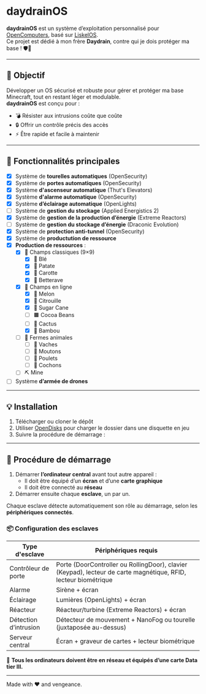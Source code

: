 # daydrainOS

**daydrainOS** est un système d’exploitation personnalisé pour [OpenComputers](https://www.curseforge.com/minecraft/mc-mods/opencomputers), basé sur [LiskelOS](https://github.com/cyntachs/LiskelOS).  
Ce projet est dédié à mon frère **Daydrain**, contre qui je dois protéger ma base ! 🛡️🏰

---

## 🎯 Objectif

Développer un OS sécurisé et robuste pour gérer et protéger ma base Minecraft, tout en restant léger et modulable.  
**daydrainOS** est conçu pour :

- 💣 Résister aux intrusions coûte que coûte  
- 🔒 Offrir un contrôle précis des accès  
- ⚡ Être rapide et facile à maintenir  

---

## 🚀 Fonctionnalités principales

- [x] Système de **tourelles automatiques** (OpenSecurity)  
- [x] Système de **portes automatiques** (OpenSecurity)  
- [x] Système **d'ascenseur automatique** (Thut's Elevators)  
- [x] Système **d'alarme automatique** (OpenSecurity)  
- [x] Système **d’éclairage automatique** (OpenLights)  
- [ ] Système de **gestion du stockage** (Applied Energistics 2)  
- [x] Système de **gestion de la production d’énergie** (Extreme Reactors)  
- [ ] Système de **gestion du stockage d’énergie** (Draconic Evolution)  
- [x] Système de **protection anti-tunnel** (OpenSecurity)  
- [x] Système de **productution de ressource**
- [x] **Production de ressources** :
  - [x] 🌾 Champs classiques (9×9)
    - [x] 🌽 Blé  
    - [x] 🥔 Patate  
    - [x] 🥕 Carotte  
    - [x] 🍠 Betterave  
  - [x] 🍉 Champs en ligne
    - [x] 🍉 Melon  
    - [x] 🎃 Citrouille  
    - [x] 🌱 Sugar Cane  
    - [ ] 🟫 Cocoa Beans  
    - [ ] 🌵 Cactus  
    - [x] 🎋 Bambou  
  - [ ] 🐄 Fermes animales
    - [ ] 🐄 Vaches  
    - [ ] 🐑 Moutons  
    - [ ] 🐔 Poulets  
    - [ ] 🐖 Cochons  
  - [ ] ⛏️ Mine
- [ ] Système **d’armée de drones**  

---

## 💡 Installation

1. Télécharger ou cloner le dépôt  
2. Utiliser [OpenDisks](https://legacy.curseforge.com/minecraft/mc-mods/opendisks) pour charger le dossier dans une disquette en jeu  
3. Suivre la procédure de démarrage :

---

## 🔧 Procédure de démarrage

1. Démarrer **l’ordinateur central** avant tout autre appareil :
   - Il doit être équipé d’un **écran** et d’une **carte graphique**
   - Il doit être connecté au **réseau**
2. Démarrer ensuite chaque **esclave**, un par un.

Chaque esclave détecte automatiquement son rôle au démarrage, selon les **périphériques connectés**.

### 📦 Configuration des esclaves

| Type d'esclave | Périphériques requis |
|----------------|----------------------|
| Contrôleur de porte | Porte (DoorController ou RollingDoor), clavier (Keypad), lecteur de carte magnétique, RFID, lecteur biométrique |
| Alarme | Sirène + écran |
| Éclairage | Lumières (OpenLights) + écran |
| Réacteur | Réacteur/turbine (Extreme Reactors) + écran |
| Détection d’intrusion | Détecteur de mouvement + NanoFog ou tourelle (juxtaposée au-dessus) |
| Serveur central | Écran + graveur de cartes + lecteur biométrique |

🛜 **Tous les ordinateurs doivent être en réseau et équipés d’une carte Data tier III.**

---

Made with ❤️ and vengeance.
